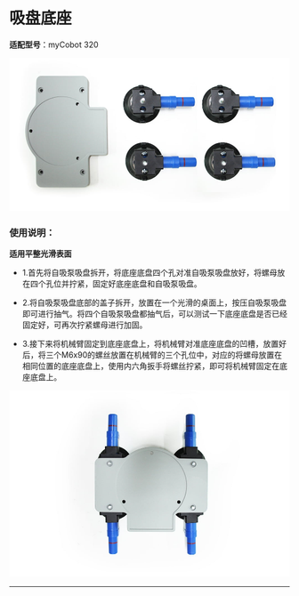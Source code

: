 # 吸盘底座

**适配型号**：myCobot 320

![图12](../../../resourse/2-serialproduct/图片3.jpg)

### 使用说明：

**适用平整光滑表面** <br>

- 1.首先将自吸泵吸盘拆开，将底座底盘四个孔对准自吸泵吸盘放好，将螺母放在四个孔位并拧紧，固定好底座底盘和自吸泵吸盘。

- 2.将自吸泵吸盘底部的盖子拆开，放置在一个光滑的桌面上，按压自吸泵吸盘即可进行抽气。将四个自吸泵吸盘都抽气后，可以测试一下底座底盘是否已经固定好，可再次拧紧螺母进行加固。

- 3.接下来将机械臂固定到底座底盘上，将机械臂对准底座底盘的凹槽，放置好后，将三个M6x90的螺丝放置在机械臂的三个孔位中，对应的将螺母放置在相同位置的底座底盘上，使用内六角扳手将螺丝拧紧，即可将机械臂固定在底座底盘上。


![图12](../../../resourse/2-serialproduct/图片4.jpg)

***
